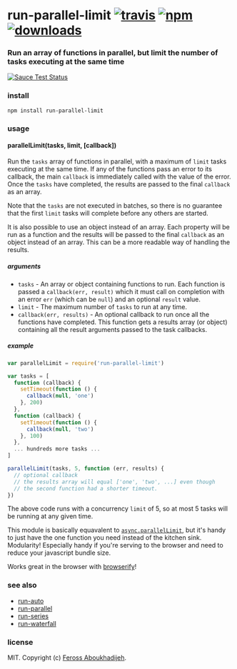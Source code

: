 # run-parallel-limit [![travis][travis-image]][travis-url] [![npm][npm-image]][npm-url] [![downloads][downloads-image]][downloads-url]

[travis-image]: https://img.shields.io/travis/feross/run-parallel-limit.svg?style=flat
[travis-url]: https://travis-ci.org/feross/run-parallel-limit
[npm-image]: https://img.shields.io/npm/v/run-parallel-limit.svg?style=flat
[npm-url]: https://npmjs.org/package/run-parallel-limit
[downloads-image]: https://img.shields.io/npm/dm/run-parallel-limit.svg?style=flat
[downloads-url]: https://npmjs.org/package/run-parallel-limit

### Run an array of functions in parallel, but limit the number of tasks executing at the same time

[![Sauce Test Status](https://saucelabs.com/browser-matrix/run-parallel-limit.svg)](https://saucelabs.com/u/run-parallel-limit)

### install

```
npm install run-parallel-limit
```

### usage

#### parallelLimit(tasks, limit, [callback])

Run the `tasks` array of functions in parallel, with a maximum of `limit` tasks executing
at the same time. If any of the functions pass an error to its callback, the main
`callback` is immediately called with the value of the error. Once the `tasks` have
completed, the results are passed to the final `callback` as an array.

Note that the `tasks` are not executed in batches, so there is no guarantee that the first
`limit` tasks will complete before any others are started.

It is also possible to use an object instead of an array. Each property will be run as a
function and the results will be passed to the final `callback` as an object instead of
an array. This can be a more readable way of handling the results.

##### arguments

- `tasks` - An array or object containing functions to run. Each function is passed a
`callback(err, result)` which it must call on completion with an error `err` (which can
be `null`) and an optional `result` value.
- `limit` - The maximum number of `tasks` to run at any time.
- `callback(err, results)` - An optional callback to run once all the functions have
completed. This function gets a results array (or object) containing all the result
arguments passed to the task callbacks.

##### example

```js
var parallelLimit = require('run-parallel-limit')

var tasks = [
  function (callback) {
    setTimeout(function () {
      callback(null, 'one')
    }, 200)
  },
  function (callback) {
    setTimeout(function () {
      callback(null, 'two')
    }, 100)
  },
  ... hundreds more tasks ...
]

parallelLimit(tasks, 5, function (err, results) {
  // optional callback
  // the results array will equal ['one', 'two', ...] even though
  // the second function had a shorter timeout.
})
```

The above code runs with a concurrency `limit` of 5, so at most 5 tasks will be running at
any given time.

This module is basically equavalent to
[`async.parallelLimit`](https://github.com/caolan/async#parallellimittasks-limit-callback),
but it's handy to just have the one function you need instead of the kitchen sink.
Modularity! Especially handy if you're serving to the browser and need to reduce your
javascript bundle size.

Works great in the browser with [browserify](http://browserify.org/)!

### see also

- [run-auto](https://github.com/feross/run-auto)
- [run-parallel](https://github.com/feross/run-parallel)
- [run-series](https://github.com/feross/run-series)
- [run-waterfall](https://github.com/feross/run-waterfall)

### license

MIT. Copyright (c) [Feross Aboukhadijeh](http://feross.org).
